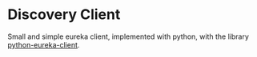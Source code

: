 # Discovery Client 

Small and simple eureka client, implemented with python, with the library [python-eureka-client](https://pypi.org/project/py-eureka-client/). 